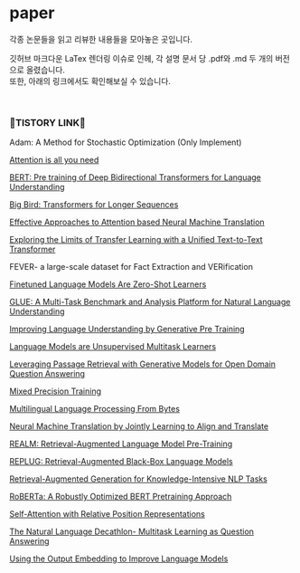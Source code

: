 # paper
각종 논문들을 읽고 리뷰한 내용들을 모아놓은 곳입니다.


깃허브 마크다운 LaTex 렌더링 이슈로 인헤, 각 설명 문서 당 .pdf와 .md 두 개의 버전으로 올렸습니다.  
또한, 아래의 링크에서도 확인해보실 수 있습니다.

  
    
<br>

### 🚀TISTORY LINK🚀
Adam: A Method for Stochastic Optimization (Only Implement)

[Attention is all you need](https://gbdai.tistory.com/46)  

[BERT: Pre training of Deep Bidirectional Transformers for Language Understanding](https://gbdai.tistory.com/50)  

[Big Bird: Transformers for Longer Sequences  ](https://gbdai.tistory.com/60)

[Effective Approaches to Attention based Neural Machine Translation](https://gbdai.tistory.com/45)  

[Exploring the Limits of Transfer Learning with a Unified Text-to-Text Transformer](https://gbdai.tistory.com/62)  

FEVER- a large-scale dataset for Fact Extraction and VERification  

[Finetuned Language Models Are Zero-Shot Learners](https://gbdai.tistory.com)  

[GLUE: A Multi-Task Benchmark and Analysis Platform for Natural Language Understanding](https://gbdai.tistory.com/51)  

[Improving Language Understanding by Generative Pre Training](https://gbdai.tistory.com/49)  

[Language Models are Unsupervised Multitask Learners](https://gbdai.tistory.com/57)  

[Leveraging Passage Retrieval with Generative Models for Open Domain Question Answering](https://gbdai.tistory.com/68)  

[Mixed Precision Training](https://gbdai.tistory.com/40)  

[Multilingual Language Processing From Bytes](https://gbdai.tistory.com/58)  

[Neural Machine Translation by Jointly Learning to Align and Translate](https://gbdai.tistory.com/44)  

[REALM: Retrieval-Augmented Language Model Pre-Training](https://gbdai.tistory.com/63)  

[REPLUG: Retrieval-Augmented Black-Box Language Models](https://gbdai.tistory.com/64)  

[Retrieval-Augmented Generation for Knowledge-Intensive NLP Tasks](https://gbdai.tistory.com/67)  

[RoBERTa: A Robustly Optimized BERT Pretraining Approach](https://gbdai.tistory.com/52)

[Self-Attention with Relative Position Representations](https://gbdai.tistory.com/61)

[The Natural Language Decathlon- Multitask Learning as Question Answering](https://gbdai.tistory.com/56)

[Using the Output Embedding to Improve Language Models](https://gbdai.tistory.com/48)  

